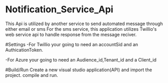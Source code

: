 # Notification_Service_Api
This Api is utilized by another service to send automated message through either email or sms
For the sms service, this application utilizes Twillio's web service api to handle response from the message reciver.


#Settings
 -For Twillio your going to need an accountSid and an AuthicationToken. 
 
 -For Azure  your going  to need an Audience_id,Tenant_id and a Client_id

#Build/Run
Create a new visual studio application(API) and import the project. compile and run.



